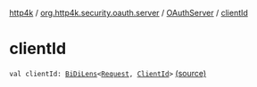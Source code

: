 [http4k](../../index.md) / [org.http4k.security.oauth.server](../index.md) / [OAuthServer](index.md) / [clientId](./client-id.md)

# clientId

`val clientId: `[`BiDiLens`](../../org.http4k.lens/-bi-di-lens/index.md)`<`[`Request`](../../org.http4k.core/-request/index.md)`, `[`ClientId`](../-client-id/index.md)`>` [(source)](https://github.com/http4k/http4k/blob/master/http4k-security-oauth/src/main/kotlin/org/http4k/security/oauth/server/OAuthServer.kt#L42)